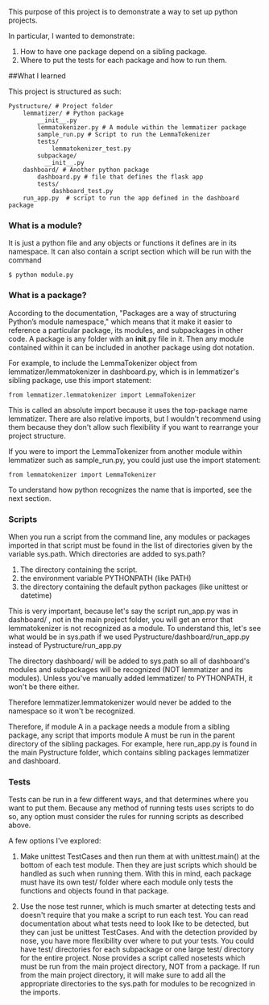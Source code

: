 This purpose of this project is to demonstrate a way to set up
python projects.

In particular, I wanted to demonstrate:

1. How to have one package depend on a sibling package.
2. Where to put the tests for each package and how to run
   them.

##What I learned

This project is structured as such:

    Pystructure/ # Project folder
        lemmatizer/ # Python package
            __init__.py
            lemmatokenizer.py # A module within the lemmatizer package
            sample_run.py # Script to run the LemmaTokenizer
            tests/
                lemmatokenizer_test.py
            subpackage/
              __init__.py
        dashboard/ # Another python package
            dashboard.py # file that defines the flask app
            tests/
                dashboard_test.py
        run_app.py  # script to run the app defined in the dashboard package

### What is a module?
It is just a python file and any objects or functions it defines are in its namespace. It can
also contain a script section which will be run with the command 

    $ python module.py

### What is a package?
According to the documentation,
"Packages are a way of structuring Python’s module namespace,"
which means that it make it easier to reference a particular package, its modules, 
and subpackages in other code.
A package is any folder with an __init__.py file in it. Then any module contained within it
can be included in another package using dot notation.

For example, to include the LemmaTokenizer object from lemmatizer/lemmatokenizer in
dashboard.py, which is in lemmatizer's sibling package, use this import statement:

    from lemmatizer.lemmatokenizer import LemmaTokenizer

This is called an absolute import because it uses the top-package name lemmatizer. There are
also relative imports, but I wouldn't recommend using them because they don't allow such
flexibility if you want to rearrange your project structure.

If you were to import the LemmaTokenizer from another module within lemmatizer such as
sample_run.py, you could just use the import statement:

    from lemmatokenizer import LemmaTokenizer 

To understand how python recognizes the name that is imported, see the next section.

### Scripts
When you run a script from the command line, any modules or packages imported in that script
must be found in the list of directories given by the variable sys.path. Which directories
are added to sys.path?

1. The directory containing the script.
2. the environment variable PYTHONPATH (like PATH)
3. the directory containing the default python packages (like unittest or datetime)

This is very important, because let's say the script run_app.py was in dashboard/ , not in the
main project folder, you will get an error that lemmatokenizer is not recognized as a module.
To understand this, let's see what would be in sys.path if we used
Pystructure/dashboard/run_app.py instead of Pystructure/run_app.py

The directory dashboard/ will be added to sys.path so all of dashboard's modules and subpackages will be
recognized (NOT lemmatizer and its modules). Unless you've manually added lemmatizer/ to PYTHONPATH, it won't be there either.

Therefore lemmatizer.lemmatokenizer would never be added to the namespace so it won't be
recognized.

Therefore, if module A in a package needs a module from a sibling package, any script that
imports module A must be run in the parent directory of the sibling packages.
For example, here run_app.py is found in the main Pystructure folder, which contains sibling
packages lemmatizer and dashboard.

### Tests
Tests can be run in a few different ways, and that determines where you want to put them.
Because any method of running tests uses scripts to do so, any option must consider the rules
for running scripts as described above.

A few options I've explored:

1. Make unittest TestCases and then run them at with unittest.main() at the bottom of each
   test module. Then they are just scripts which should be handled as such when running them.
   With this in mind, each package must have its own test/ folder where each
   module only tests the functions and objects found in that package.

2. Use the nose test runner, which is much smarter at detecting tests and doesn't require
   that you make a script to run each test. You can read documentation about what tests need
   to look like to be detected, but they can just be unittest TestCases. And with the
   detection provided by nose, you have more flexibility over where to put your tests. You
   could have test/ directories for each subpackage or one large test/ directory for the
   entire project. Nose provides a script called nosetests which must be run from the main
   project directory, NOT from a package. If run from the main project directory, it will
   make sure to add all the appropriate directories to the sys.path for modules to be
   recognized in the imports.



